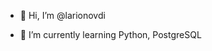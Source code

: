 - 👋 Hi, I’m @larionovdi

- 🌱 I’m currently learning Python, PostgreSQL


<!---
larionovdi/larionovdi is a ✨ special ✨ repository because its `README.md` (this file) appears on your GitHub profile.
You can click the Preview link to take a look at your changes.
--->
